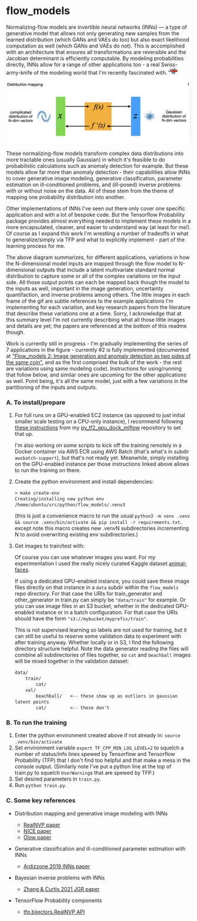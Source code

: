 # flow_models

Normalizing-flow models are invertible neural networks (INNs) — a type of
generative model that allows not only generating new samples from the learned
distribution (which GANs and VAEs do too) but also exact likelihood computation
as well (which GANs and VAEs do not).  This is accomplished with an
architecture that ensures all transformations are reversible and the Jacobian
determinant is efficiently computable.  By modeling probabilities directly,
INNs allow for a range of other applications too - a real Swiss-army-knife of
the modeling world that I'm recently fascinated with.  <IMG SRC="doc/sak.jpg" ALT="" WIDTH=25>

<IMG SRC="doc/INNfig_3sec.gif" ALT="Seven applications of flow-model in different forms" WIDTH=700>

These normalizing-flow models transform complex data distributions into more
tractable ones (usually Gaussian) in which it's feasible to do probabilistic
calculations such as anomaly detection for example.  But these models allow far
more than anomaly detection - their capabilities allow INNs to cover generative
image modeling, generative classification, parameter estimation on
ill-conditioned problems, and (ill-posed) inverse problems with or without
noise on the data.  All of these stem from the theme of mapping one probability
distribution into another.

Other implementations of INNs I've seen out there only cover one specific
application and with a lot of bespoke code.  But the Tensorflow Probability
package provides almost everything needed to implement these models in a more
encapsulated, cleaner, and easier to understand way (at least for me!).  Of
course as I expand this work I'm wrestling a number of tradeoffs in what to
generalize/simply via TFP and what to explicitly implement - part of the
learning process for me.

The above diagram summarizes, for different applications, variations in how the
N-dimensional model inputs are mapped through the flow model to N-dimensional
outputs that include a latent multivariate standard normal distribution to
capture some or all of the complex variations on the input side.  All those
output points can each be mapped back though the model to the inputs as well,
important in the image generation, uncertainty quantifaction, and inverse
problems among others.  The little images in each frame of the gif are subtle
references to the example applications I'm implementing for each variation, and
key research papers from the literature that describe these variations one at
a time.  Sorry, I acknowledge that at this summary level I'm not currently
describing what all those little images and details are yet; the papers are
referenced at the bottom of this readme though.

Work is currently still in progress - I'm gradually implementing the series of
7 applications in the figure - currently #2 is fully implemented (documented
at
["Flow_models 2: Image generation and anomaly detection as two sides of the same coin"](http://research.ganse.org/datasci/sim-cats),
and as the first comprised the bulk of the work - the rest are variations using
same modeling code).  Instructions for using/running that follow below, and
similar ones are upcoming for the other applications as well.  Point being,
it's all the same model, just with a few variations in the partitioning of the
inputs and outputs.


### A. To install/prepare
1. For full runs on a GPU-enabled EC2 instance (as opposed to just initial
   smaller scale testing on a CPU-only instance), I recommend following
   [these instructions](https://github.com/aganse/py_tf2_gpu_dock_mlflow/blob/main/doc/aws_ec2_install.md)
   from my [py_tf2_gpu_dock_mlflow](https://github.com/aganse/py_tf2_gpu_dock_mlflow)
   repository to set that up.

   I'm also working on some scripts to kick off the training remotely in a
   Docker container via AWS ECR using AWS Batch (that's what's in subdir
   `awsbatch-support`), but that's not ready yet.  Meanwhile, simply installing
   on the GPU-enabled instance per those instructions linked above allows to
   run the training on there.

2. Create the python environment and install dependencies:
    ```
    > make create-env
    Creating/installing new python env /home/ubuntu/src/python/flow_models/.venv3
    ```
    (this is just a convenience macro to run the usual `python3 -m venv .venv &&
    source .venv/bin/activate && pip install -r requirements.txt`.  except note
    this macro creates new .venvN subdirectories incrementing N to avoid
    overwriting existing env subdirectories.)

3. Get images to train/test with:

    Of course you can use whatever images you want.  For my experimentation I
    used the really nicely curated Kaggle dataset
    [animal-faces](https://www.kaggle.com/datasets/andrewmvd/animal-faces).

    If using a dedicated GPU-enabled instance, you could save these image files
    directly on that instance in a `data` subdir within the `flow_models` repo
    directory.  For that case the URIs for train_generator and other_generator
    in train.py can simply be `"data/train"` for example.  Or you can use image
    files in an S3 bucket, whether in the dedicated GPU-enabled instance or
    in a batch configuration.  For that case the URIs should have the form
    `"s3://mybucket/myprefix/train"`.

    This is not supervised learning so labels are not used for training, but
    it can still be useful to reserve some validation data to experiment with
    after training anyway.  Whether locally or in S3, I find the following
    directory structure helpful.  Note the data generator reading the files
    will combine all subdirectories of files together, so `cat` and `beachball`
    images will be mixed together in the validation dataset:

    ```
    data/
        train/
            cat/
        val/
            beachball/   <-- these show up as outliers in gaussian latent points
            cat/         <-- these don't
    ```

### B. To run the training
1. Enter the python environment created above if not already in:  `source .venv/bin/activate`
2. Set environment variable `export TF_CPP_MIN_LOG_LEVEL=2` to squelch a number of status/info lines spewed by Tensorflow and Tensorflow
    Probability (TFP) that I don't find too helpful and that make a mess in the console output.  (Similarly note I've put a python line
    at the top of train.py to squelch `UserWarning`s that are spewed by TFP.)
3. Set desired parameters in `train.py`.
4. Run `python train.py`.


### C. Some key references

* Distribution mapping and generative image modeling with INNs
  - [RealNVP paper](https://arxiv.org/pdf/1605.08803)
  - [NICE paper](https://arxiv.org/pdf/1410.8516)
  - [Glow paper](https://arxiv.org/pdf/1807.03039)

* Generative classification and ill-conditioned parameter estimation with INNs
  - [Ardizzone 2019 INNs paper](https://arxiv.org/pdf/1808.04730)

* Bayesian inverse problems with INNs
  - [Zhang & Curtis 2021 JGR paper](https://agupubs.onlinelibrary.wiley.com/doi/pdfdirect/10.1029/2021JB022320)

* TensorFlow Probability components
  - [tfp.bijectors.RealNVP API](https://www.tensorflow.org/probability/api_docs/python/tfp/bijectors/RealNVP)
